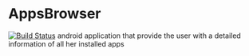 # AppsBrowser
[![Build Status](https://travis-ci.org/AlonDiskin/AppsBrowser.svg?branch=master)](https://travis-ci.org/AlonDiskin/AppsBrowser)
android application that provide the user with a detailed information of all her installed apps 
